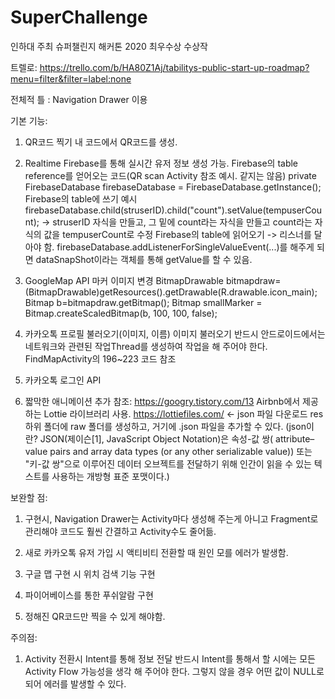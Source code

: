 # SuperChallenge

인하대 주최 슈퍼챌린지 해커톤 2020 최우수상 수상작

트렐로:
https://trello.com/b/HA80Z1Aj/tabilitys-public-start-up-roadmap?menu=filter&filter=label:none

전체적 틀 : Navigation Drawer 이용

기본 기능:
1. QR코드 찍기
  내 코드에서 QR코드를 생성.
  
2. Realtime Firebase를 통해 실시간 유저 정보 생성 가능.
  Firebase의 table reference를 얻어오는 코드(QR scan Activity 참조 예시. 같지는 않음)
    private FirebaseDatabase firebaseDatabase = FirebaseDatabase.getInstance();
  Firebase의 table에 쓰기 예시
    firebaseDatabase.child(struserID).child("count").setValue(tempuserCount); 
    -> struserID 자식을 만들고, 그 밑에 count라는 자식을 만들고 count라는 자식의 값을 tempuserCount로 수정 
  Firebase의 table에 읽어오기
    -> 리스너를 달아야 함.
    firebaseDatabase.addListenerForSingleValueEvent(...)를 해주게 되면 dataSnapShot이라는 객체를 통해 getValue를 할 수 있음.
    
3. GoogleMap API
  마커 이미지 변경
        BitmapDrawable bitmapdraw=(BitmapDrawable)getResources().getDrawable(R.drawable.icon_main);
        Bitmap b=bitmapdraw.getBitmap();
        Bitmap smallMarker = Bitmap.createScaledBitmap(b, 100, 100, false);
        
4. 카카오톡 프로필 불러오기(이미지, 이름)
  이미지 불러오기
    반드시 안드로이드에서는 네트워크와 관련된 작업Thread를 생성하여 작업을 해 주어야 한다.
    FindMapActivity의 196~223 코드 참조
    
5. 카카오톡 로그인 API

6. 짧막한 애니메이션 추가
    참조: https://googry.tistory.com/13
    Airbnb에서 제공하는 Lottie 라이브러리 사용.
    https://lottiefiles.com/ <- json 파일 다운로드
    res 하위 폴더에 raw 폴더를 생성하고, 거기에 .json 파일을 추가할 수 있다.
    (json이란? JSON(제이슨[1], JavaScript Object Notation)은 속성-값 쌍( attribute–value pairs and array data types (or any other serializable value)) 
    또는 "키-값 쌍"으로 이루어진 데이터 오브젝트를 전달하기 위해
    인간이 읽을 수 있는 텍스트를 사용하는 개방형 표준 포맷이다.)

보완할 점: 
1. 구현시, Navigation Drawer는 Activity마다 생성해 주는게 아니고 
Fragment로 관리해야 코드도 훨씬 간결하고 Activity수도 줄어듦.

2. 새로 카카오톡 유저 가입 시 액티비티 전환할 때 원인 모를 에러가 발생함.

3. 구글 맵 구현 시 위치 검색 기능 구현 

4. 파이어베이스를 통한 푸쉬알람 구현

5. 정해진 QR코드만 찍을 수 있게 해야함.

주의점:
1. Activity 전환시 Intent를 통해 정보 전달
  반드시 Intent를 통해서 할 시에는 모든 Activity Flow 가능성을 생각 해 주어야 한다.
  그렇지 않을 경우 어떤 값이 NULL로 되어 에러를 발생할 수 있다.
